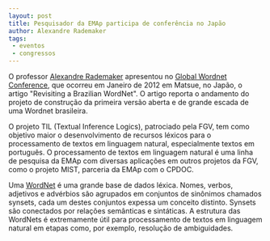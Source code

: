 ```yaml
---
layout: post
title: Pesquisador da EMAp participa de conferência no Japão
author: Alexandre Rademaker
tags:
 - eventos
 - congressos
---
```


O professor [Alexandre Rademaker](/people/alexandre.rademaker.html)
apresentou no
[Global Wordnet Conference](http://www.globalwordnet.org/), que
ocorreu em Janeiro de 2012 em Matsue, no Japão, o artigo "Revisiting a
Brazilian WordNet". O artigo reporta o andamento do projeto de
construção da primeira versão aberta e de grande escada de uma Wordnet
brasileira.

O projeto TIL (Textual Inference Logics), patrociado pela FGV, tem
como objetivo maior o desenvolvimento de recursos léxicos para o
processamento de textos em linguagem natural, especialmente textos em
português. O processamento de textos em linguagem natural é uma linha
de pesquisa da EMAp com diversas aplicações em outros projetos da FGV,
como o projeto MIST, parceria da EMAp com o CPDOC.

Uma [WordNet](http://en.wikipedia.org/wiki/WordNet) é uma grande base
de dados léxica. Nomes, verbos, adjetivos e advérbios são agrupados em
conjuntos de sinônimos chamados synsets, cada um destes conjuntos
expessa um conceito distinto. Synsets são conectados por relações
semânticas e sintáticas. A estrutura das WordNets é extremamente útil
para processamento de textos em linguagem natural em etapas como, por
exemplo, resolução de ambiguidades.




